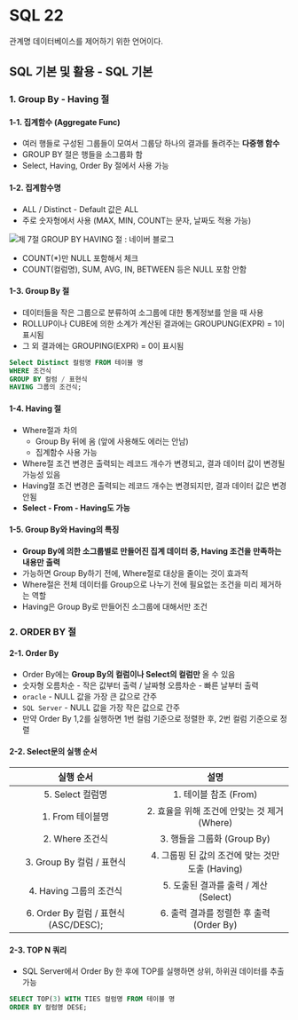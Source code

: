 # SQL 22

관계명 데이터베이스를 제어하기 위한 언어이다.

## SQL 기본 및 활용 - SQL 기본

### 1. Group By - Having 절

#### 1-1. 집계함수 (Aggregate Func)

- 여러 행들로 구성된 그룹들이 모여서 그룹당 하나의 결과를 돌려주는 **다중행 함수**
- GROUP BY 절은 행들을 소그룹화 함
- Select, Having, Order By 절에서 사용 가능

#### 1-2. 집계함수명

- ALL / Distinct - Default 값은 ALL
- 주로 숫자형에서 사용 (MAX, MIN, COUNT는 문자, 날짜도 적용 가능)

![제 7절 GROUP BY HAVING 절 : 네이버 블로그](https://mblogthumb-phinf.pstatic.net/20151204_36/liberty264_1449240431458DVp1N_JPEG/1.jpg?type=w2)

- COUNT(*)만 NULL 포함해서 체크
- COUNT(컬럼명), SUM, AVG, IN, BETWEEN 등은 NULL 포함 안함

#### 1-3. Group By 절

- 데이터들을 작은 그룹으로 분류하여 소그룹에 대한 통계정보를 얻을 때 사용
- ROLLUP이나 CUBE에 의한 소계가 계산된 결과에는 GROUPUNG(EXPR) = 1이 표시됨
- 그 외 결과에는 GROUPING(EXPR) = 0이 표시됨

```sql
Select Distinct 컬럼명 FROM 테이블 명
WHERE 조건식
GROUP BY 컬럼 / 표현식
HAVING 그룹의 조건식;
```

#### 1-4. Having 절

- Where절과 차의
  - Group By 뒤에 옴 (앞에 사용해도 에러는 안남)
  - 집계함수 사용 가능
- Where절 조건 변경은 출력되는 레코드 개수가 변경되고, 결과 데이터 값이 변경될 가능성 있음
- Having절 조건 변경은 출력되는 레코드 개수는 변경되지만, 결과 데이터 값은 변경 안됨
- **Select - From - Having도 가능**

#### 1-5. Group By와 Having의 특징

- **Group By에 의한 소그룹별로 만들어진 집계 데이터 중, Having 조건을 만족하는 내용만 출력**
- 가능하면 Group By하기 전에, Where절로 대상을 줄이는 것이 효과적
- Where절은 전체 데이터를 Group으로 나누기 전에 필요없는 조건을 미리 제거하는 역할
- Having은 Group By로 만들어진 소그룹에 대해서만 조건

### 2. ORDER BY 절

#### 2-1. Order By

- Order By에는 **Group By의 컬럼이나 Select의 컬럼만** 올 수 있음
- 숫자형 오름차순 - 작은 값부터 출력 / 날짜형 오름차순 - 빠른 날부터 출력
- `oracle` - NULL 값을 가장 큰 값으로 간주
- `SQL Server` - NULL 값을 가장 작은 값으로 간주
- 만약 Order By 1,2를 실행하면 1번 컬럼 기준으로 정렬한 후, 2번 컬럼 기준으로 정렬

#### 2-2. Select문의 실행 순서

|               실행 순서               |                       설명                       |
| :-----------------------------------: | :----------------------------------------------: |
|           5. Select 컬럼명            |              1. 테이블 참조 (From)               |
|           1. From 테이블명            |   2. 효율을 위해 조건에 안맞는 것 제거 (Where)   |
|            2. Where 조건식            |           3. 행들을 그룹화 (Group By)            |
|       3. Group By 컬럼 / 표현식       | 4. 그룹핑 된 값의 조건에 맞는 것만 도출 (Having) |
|        4. Having 그룹의 조건식        |      5. 도출된 결과를 출력 / 계산 (Select)       |
| 6. Order By 컬럼 / 표현식 (ASC/DESC); |     6. 출력 결과를 정렬한 후 출력 (Order By)     |

#### 2-3. TOP N 쿼리

- SQL Server에서 Order By 한 후에 TOP를 실행하면 상위, 하위권 데이터를 추출 가능

```sql
SELECT TOP(3) WITH TIES 컬럼명 FROM 테이블 명
ORDER BY 컬럼명 DESE;
```

